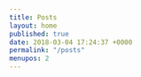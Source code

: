 ```yaml
---
title: Posts
layout: home
published: true
date: 2018-03-04 17:24:37 +0000
permalink: "/posts"
menupos: 2
---
```

